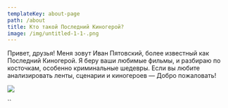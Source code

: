```yaml
---
templateKey: about-page
path: /about
title: Кто такой Последний Киногерой?
image: /img/untitled-1-1-.png
---
```

Привет, друзья! Меня зовут Иван Пятовский, более известный как Последний Киногерой. Я беру ваши любимые фильмы, и разбираю по косточкам, особенно криминальные шедевры. Если вы любите анализировать ленты, сценарии и киногероев — Добро пожаловать!

![](/img/untitled-1-1-.png)

``